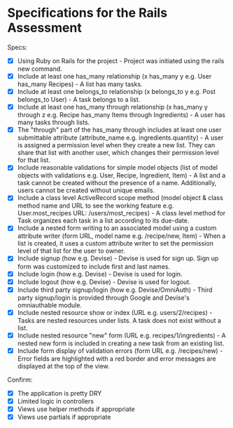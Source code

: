 # Specifications for the Rails Assessment

Specs:
- [x] Using Ruby on Rails for the project - Project was initiated using the rails new command.
- [x] Include at least one has_many relationship (x has_many y e.g. User has_many Recipes) - A list has many tasks.
- [x] Include at least one belongs_to relationship (x belongs_to y e.g. Post belongs_to User) - A task belongs to a list.
- [x] Include at least one has_many through relationship (x has_many y through z e.g. Recipe has_many Items through Ingredients) - A user has many tasks through lists.
- [x] The "through" part of the has_many through includes at least one user submittable attribute (attribute_name e.g. ingredients.quantity) - A user is assigned a permission level when they create a new list. They can share that list with another user, which changes their permission level for that list.
- [x] Include reasonable validations for simple model objects (list of model objects with validations e.g. User, Recipe, Ingredient, Item) - A list and a task cannot be created without the presence of a name. Additionally, users cannot be created without unique emails.
- [x] Include a class level ActiveRecord scope method (model object & class method name and URL to see the working feature e.g. User.most_recipes URL: /users/most_recipes) - A class level method for Task organizes each task in a list according to its due-date.
- [x] Include a nested form writing to an associated model using a custom attribute writer (form URL, model name e.g. /recipe/new, Item) - When a list is created, it uses a custom attribute writer to set the permission level of that list for the user to owner.
- [x] Include signup (how e.g. Devise) - Devise is used for sign up. Sign up form was customized to include first and last names.
- [x] Include login (how e.g. Devise) - Devise is used for login.
- [x] Include logout (how e.g. Devise) - Devise is used for logout.
- [x] Include third party signup/login (how e.g. Devise/OmniAuth) - Third party signup/login is provided through Google and Devise's omniauthable module.
- [x] Include nested resource show or index (URL e.g. users/2/recipes) - Tasks are nested resources under lists. A task does not exist without a list.
- [x] Include nested resource "new" form (URL e.g. recipes/1/ingredients) - A nested new form is included in creating a new task from an existing list.
- [x] Include form display of validation errors (form URL e.g. /recipes/new) - Error fields are highlighted with a red border and error messages are displayed at the top of the view.

Confirm:
- [x] The application is pretty DRY
- [x] Limited logic in controllers
- [x] Views use helper methods if appropriate
- [x] Views use partials if appropriate

